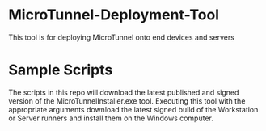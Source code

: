 # MicroTunnel-Deployment-Tool
This tool is for deploying MicroTunnel onto end devices and servers

# Sample Scripts
The scripts in this repo will download the latest published and signed version of the MicroTunnelInstaller.exe tool. Executing this tool with the appropriate arguments download the latest signed build of the Workstation or Server runners and install them on the Windows computer.
